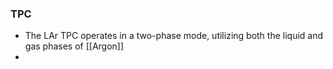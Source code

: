 ### TPC
- The LAr TPC operates in a two-phase mode, utilizing both the liquid and gas phases of [[Argon]]
- 